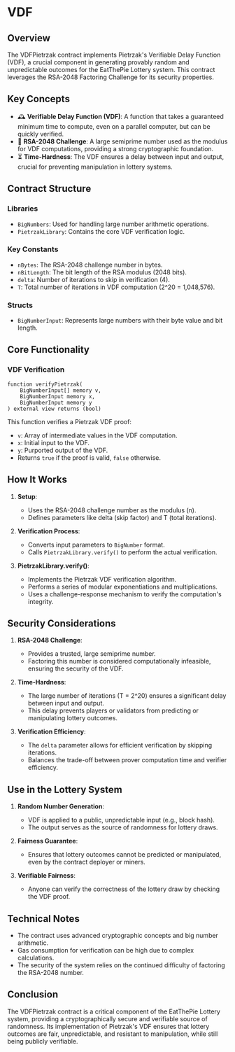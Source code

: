 # VDF

## Overview

The VDFPietrzak contract implements Pietrzak's Verifiable Delay Function (VDF), a crucial component in generating provably random and unpredictable outcomes for the EatThePie Lottery system. This contract leverages the RSA-2048 Factoring Challenge for its security properties.

## Key Concepts

- 🕰️ **Verifiable Delay Function (VDF)**: A function that takes a guaranteed minimum time to compute, even on a parallel computer, but can be quickly verified.
- 🔢 **RSA-2048 Challenge**: A large semiprime number used as the modulus for VDF computations, providing a strong cryptographic foundation.
- ⏳ **Time-Hardness**: The VDF ensures a delay between input and output, crucial for preventing manipulation in lottery systems.

## Contract Structure

### Libraries

- `BigNumbers`: Used for handling large number arithmetic operations.
- `PietrzakLibrary`: Contains the core VDF verification logic.

### Key Constants

- `nBytes`: The RSA-2048 challenge number in bytes.
- `nBitLength`: The bit length of the RSA modulus (2048 bits).
- `delta`: Number of iterations to skip in verification (4).
- `T`: Total number of iterations in VDF computation (2^20 = 1,048,576).

### Structs

- `BigNumberInput`: Represents large numbers with their byte value and bit length.

## Core Functionality

### VDF Verification

```solidity
function verifyPietrzak(
    BigNumberInput[] memory v,
    BigNumberInput memory x,
    BigNumberInput memory y
) external view returns (bool)
```

This function verifies a Pietrzak VDF proof:

- `v`: Array of intermediate values in the VDF computation.
- `x`: Initial input to the VDF.
- `y`: Purported output of the VDF.
- Returns `true` if the proof is valid, `false` otherwise.

## How It Works

1. **Setup**:

   - Uses the RSA-2048 challenge number as the modulus (n).
   - Defines parameters like delta (skip factor) and T (total iterations).

2. **Verification Process**:

   - Converts input parameters to `BigNumber` format.
   - Calls `PietrzakLibrary.verify()` to perform the actual verification.

3. **PietrzakLibrary.verify()**:
   - Implements the Pietrzak VDF verification algorithm.
   - Performs a series of modular exponentiations and multiplications.
   - Uses a challenge-response mechanism to verify the computation's integrity.

## Security Considerations

1. **RSA-2048 Challenge**:

   - Provides a trusted, large semiprime number.
   - Factoring this number is considered computationally infeasible, ensuring the security of the VDF.

2. **Time-Hardness**:

   - The large number of iterations (T = 2^20) ensures a significant delay between input and output.
   - This delay prevents players or validators from predicting or manipulating lottery outcomes.

3. **Verification Efficiency**:
   - The `delta` parameter allows for efficient verification by skipping iterations.
   - Balances the trade-off between prover computation time and verifier efficiency.

## Use in the Lottery System

1. **Random Number Generation**:

   - VDF is applied to a public, unpredictable input (e.g., block hash).
   - The output serves as the source of randomness for lottery draws.

2. **Fairness Guarantee**:

   - Ensures that lottery outcomes cannot be predicted or manipulated, even by the contract deployer or miners.

3. **Verifiable Fairness**:
   - Anyone can verify the correctness of the lottery draw by checking the VDF proof.

## Technical Notes

- The contract uses advanced cryptographic concepts and big number arithmetic.
- Gas consumption for verification can be high due to complex calculations.
- The security of the system relies on the continued difficulty of factoring the RSA-2048 number.

## Conclusion

The VDFPietrzak contract is a critical component of the EatThePie Lottery system, providing a cryptographically secure and verifiable source of randomness. Its implementation of Pietrzak's VDF ensures that lottery outcomes are fair, unpredictable, and resistant to manipulation, while still being publicly verifiable.
